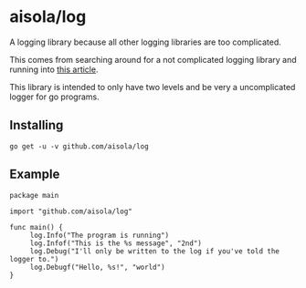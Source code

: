 # aisola/log

A logging library because all other logging libraries are too complicated.

This comes from searching around for a not complicated logging library and
running into [this article](https://dave.cheney.net/2015/11/05/lets-talk-about-logging).

This library is intended to only have two levels and be very a uncomplicated logger for
go programs.

## Installing

    go get -u -v github.com/aisola/log

## Example

    package main

    import "github.com/aisola/log"

    func main() {
    	 log.Info("The program is running")
         log.Infof("This is the %s message", "2nd")
         log.Debug("I'll only be written to the log if you've told the logger to.")
         log.Debugf("Hello, %s!", "world")
    }
